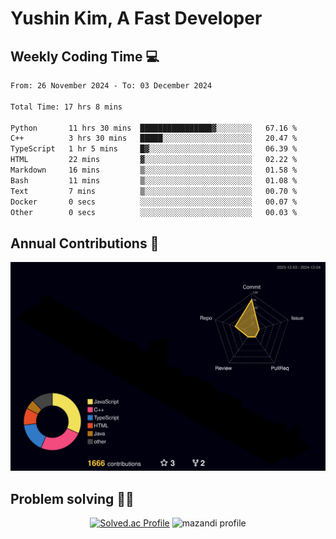 # Yushin Kim, A Fast Developer

## Weekly Coding Time 💻

<!--START_SECTION:waka-->

```txt
From: 26 November 2024 - To: 03 December 2024

Total Time: 17 hrs 8 mins

Python       11 hrs 30 mins  ████████████████▓░░░░░░░░   67.16 %
C++          3 hrs 30 mins   █████░░░░░░░░░░░░░░░░░░░░   20.47 %
TypeScript   1 hr 5 mins     █▓░░░░░░░░░░░░░░░░░░░░░░░   06.39 %
HTML         22 mins         ▓░░░░░░░░░░░░░░░░░░░░░░░░   02.22 %
Markdown     16 mins         ▒░░░░░░░░░░░░░░░░░░░░░░░░   01.58 %
Bash         11 mins         ▒░░░░░░░░░░░░░░░░░░░░░░░░   01.08 %
Text         7 mins          ▒░░░░░░░░░░░░░░░░░░░░░░░░   00.70 %
Docker       0 secs          ░░░░░░░░░░░░░░░░░░░░░░░░░   00.07 %
Other        0 secs          ░░░░░░░░░░░░░░░░░░░░░░░░░   00.03 %
```

<!--END_SECTION:waka-->

## Annual Contributions 🏃

![](./profile-3d-contrib/profile-night-rainbow.svg)

## Problem solving 👨‍💻

<div align="center">

[![Solved.ac Profile](http://mazassumnida.wtf/api/v2/generate_badge?boj=kys010306)](https://solved.ac/kys010306)
![mazandi profile](http://mazandi.herokuapp.com/api?handle=kys010306&theme=dark)

</div>
